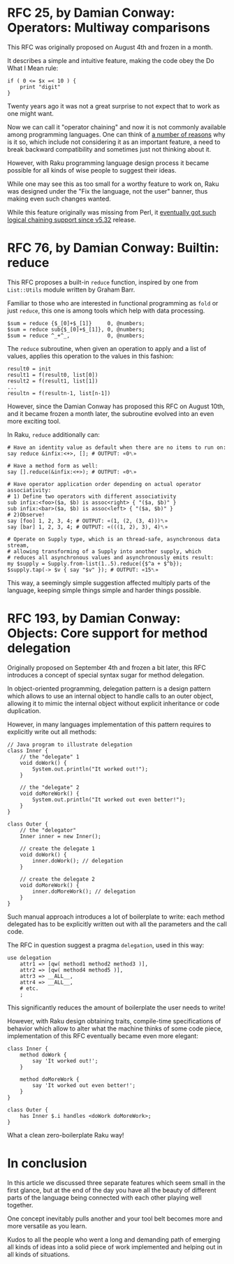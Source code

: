 # RFC 25, by Damian Conway: Operators: Multiway comparisons

This RFC was originally proposed on August 4th and frozen in a month.

It describes a simple and intuitive feature, making the code obey the Do What I Mean rule:

    if ( 0 <= $x =< 10 ) {
        print "digit"
    }

Twenty years ago it was not a great surprise to not expect that to work as one might want.

Now we can call it "operator chaining" and now it is not commonly available
among programming languages. One can think of [a number of reasons](https://softwareengineering.stackexchange.com/questions/316969/why-do-most-mainstream-languages-not-support-x-y-z-syntax-for-3-way-boolea) why is it so,
which include not considering it as an important
feature, a need to break backward compatibility and sometimes just not thinking about it.

However, with Raku programming language design process it became possible for all
kinds of wise people to suggest their ideas.

While one may see this as too small for a worthy feature to work on, Raku was designed under the "Fix the language, not the user" banner,
thus making even such changes wanted.

While this feature originally was missing from Perl, it [eventually got
such logical chaining support since v5.32](https://www.effectiveperlprogramming.com/2020/03/chain-comparisons-to-avoid-excessive-typing/) release.

# RFC 76, by Damian Conway: Builtin: reduce

This RFC proposes a built-in `reduce` function, inspired by one from `List::Utils` module written by Graham Barr.

Familiar to those who are interested in functional programming as `fold` or just `reduce`, this one is among
tools which help with data processing.

    $sum = reduce {$_[0]+$_[1]}     0, @numbers;
    $sum = reduce sub{$_[0]+$_[1]}, 0, @numbers;
    $sum = reduce ^_+^_,            0, @numbers;

The `reduce` subroutine, when given an operation to apply and a list of values, applies this operation
to the values in this fashion:

    result0 = init
    result1 = f(result0, list[0])
    result2 = f(result1, list[1])
    ...
    resultn = f(resultn-1, list[n-1])

However, since the Damian Conway has proposed this RFC on August 10th, and it became frozen a month later, the subroutine evolved into
an even more exciting tool.

In Raku, `reduce` additionally can:

    # Have an identity value as default when there are no items to run on:
    say reduce &infix:<+>, []; # OUTPUT: «0␤»

    # Have a method form as well:
    say [].reduce(&infix:<+>); # OUTPUT: «0␤»

    # Have operator application order depending on actual operator associativity:
    # 1) Define two operators with different associativity
    sub infix:<foo>($a, $b) is assoc<right> { "($a, $b)" }
    sub infix:<bar>($a, $b) is assoc<left> { "($a, $b)" }
    # 2)Observe!
    say [foo] 1, 2, 3, 4; # OUTPUT: «(1, (2, (3, 4)))␤»
    say [bar] 1, 2, 3, 4; # OUTPUT: «(((1, 2), 3), 4)␤»

    # Operate on Supply type, which is an thread-safe, asynchronous data stream,
    # allowing transforming of a Supply into another supply, which
    # reduces all asynchronous values and asynchronously emits result:
    my $supply = Supply.from-list(1..5).reduce({$^a + $^b});
    $supply.tap(-> $v { say "$v" }); # OUTPUT: «15␤»

This way, a seemingly simple suggestion affected multiply parts of the language,
keeping simple things simple and harder things possible.

# RFC 193, by Damian Conway: Objects: Core support for method delegation

Originally proposed on September 4th and frozen a bit later, this RFC introduces a concept of special
syntax sugar for method delegation.

In object-oriented programming, delegation pattern is a design pattern which allows to use an internal object to
handle calls to an outer object, allowing it to mimic the internal object without explicit inheritance or code duplication.

However, in many languages implementation of this pattern requires to explicitly write out all methods:

    // Java program to illustrate delegation
    class Inner {
        // the "delegate" 1
        void doWork() {
            System.out.println("It worked out!");
        }

        // the "delegate" 2
        void doMoreWork() {
            System.out.println("It worked out even better!");
        }
    }

    class Outer {
        // the "delegator"
        Inner inner = new Inner();

        // create the delegate 1
        void doWork() {
            inner.doWork(); // delegation
        }

        // create the delegate 2
        void doMoreWork() {
            inner.doMoreWork(); // delegation
        }
    }

Such manual approach introduces a lot of boilerplate to write: each method delegated has to be explicitly
written out with all the parameters and the call code.

The RFC in question suggest a pragma `delegation`, used in this way:

	use delegation
		attr1 => [qw( method1 method2 method3 )],
		attr2 => [qw( method4 method5 )],
		attr3 => __ALL__,
		attr4 => __ALL__,
		# etc.
		;

This significantly reduces the amount of boilerplate the user needs to write!

However, with Raku design obtaining traits, compile-time specifications of behavior which allow to
alter what the machine thinks of some code piece, implementation of this RFC eventually became even more elegant:

    class Inner {
        method doWork {
            say 'It worked out!';
        }

        method doMoreWork {
            say 'It worked out even better!';
        }
    }

    class Outer {
        has Inner $.i handles <doWork doMoreWork>;
    }

What a clean zero-boilerplate Raku way!

# In conclusion

In this article we discussed three separate features which seem small in the first glance, but at the end of the day
you have all the beauty of different parts of the language being connected with each other playing well together.

One concept inevitably pulls another and your tool belt becomes more and more versatile as you learn.

Kudos to all the people who went a long and demanding path of emerging all kinds of ideas into a solid piece of work
implemented and helping out in all kinds of situations.
